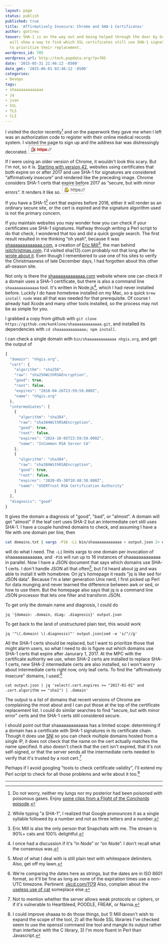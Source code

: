 ```yaml
---
layout: page
status: publish
published: true
title: 'Affirmatively Insecure: Chrome and SHA-1 Certificates'
author: gottreu
teaser: SHA-1 is on the way out and being helped through the door by Google.  Brian
  will show a way to find which SSL certificates still use SHA-1 signatures and how
  to prioritize their replacement.
wordpress_id: 705
wordpress_url: http://tech.popdata.org/?p=705
date: '2015-05-31 21:46:12 -0500'
date_gmt: '2015-06-01 02:46:12 -0500'
categories:
- Devops
tags:
- shaaaaaaaaaaaaa
- jq
- json
- SSL
- TLS
- CLI
---
```


I visited the doctor recently[^1] and on the paperwork they gave me when I left was an authorization code to register with their online medical records system. I visited the page to sign up and the address bar was distressingly decorated. ![HTTPS in strikethrough with a red X over a lock][img-insecure]

If I were using an older version of Chrome, it wouldn't look this scary. But I'm not, so it is. [Starting with version 42][L1], websites using certificates that both expire on or after 2017 and use SHA-1 for signatures are considered “affirmatively insecure” and rendered like the preceding image. Chrome considers SHA-1 certs that expire before 2017 as “secure, but with minor errors”. It renders it like so. ![Lock with yellow triangle][img-minor]

If you have a SHA-1[^2] cert that expires before 2016, either it will render as an ordinary secure site, or the cert is expired and the signature algorithm used is not the primary concern.

If you maintain websites you may wonder how you can check if your certificates use SHA-1 signatures. Halfway through writing a Perl script to do that check, I wondered that too and did a quick google search. The first result resulted in me thinking “oh yeah”, because it was [shaaaaaaaaaaaaa.com][L2], a creation of [Eric Mill][L3][^3], the man behind [isitchristmas.com][L4]. I'd visited sha{13}.com probably not that long after he [wrote about it][L5]. Even though I remembered to use one of his sites to verify the Christmasness of late December days, I had forgotten about this other all-season site.

Not only is there the [shaaaaaaaaaaaaa.com][L2] website where one can check if a domain uses a SHA-1 certificate, but there is also a command line `shaaaaaaaaaaaaa` tool. It's written in Node.js[^4], which I had never installed before. Luckily I do have homebrew installed on my Mac, so a quick `brew install node` was all that was needed for that prerequisite. Of course I already had Xcode and many other tools installed, so the process may not be as simple for you.

I grabbed a copy from github with
`git clone https://github.com/konklone/shaaaaaaaaaaaaa.git`,
and installed its dependencies with
`cd shaaaaaaaaaaaaa; npm install`.

I can check a single domain with `bin/shaaaaaaaaaaaaa nhgis.org`, and get the output of

```javascript
{
  "domain": "nhgis.org",
  "cert": {
    "algorithm": "sha256",
    "raw": "sha256WithRSAEncryption",
    "good": true,
    "root": false,
    "expires": "2018-04-26T23:59:59.000Z",
    "name": "nhgis.org"
  },
  "intermediates": [
    {
      "algorithm": "sha384",
      "raw": "sha384WithRSAEncryption",
      "good": true,
      "root": false,
      "expires": "2024-10-05T23:59:59.000Z",
      "name": "InCommon RSA Server CA"
    },
    {
      "algorithm": "sha384",
      "raw": "sha384WithRSAEncryption",
      "good": true,
      "root": false,
      "expires": "2020-05-30T10:48:38.000Z",
      "name": "USERTrust RSA Certification Authority"
    }
  ],
  "diagnosis": "good"
}
```

It gives the domain a diagnosis of "good", "bad", or "almost". A domain will get "almost" if the leaf cert uses SHA-2 but an intermediate cert still uses SHA-1.
I have a couple hundred domains to check, and assuming I have a file with one domain per line, then

```bash
cat domains.txt | xargs -P16 -L1 bin/shaaaaaaaaaaaaa > output.json 2> error.json
```

will do what I need. The `-L1` limits xargs to one domain per invocation of shaaaaaaaaaaaaa, and `-P16` will run up to 16 instances of shaaaaaaaaaaaaa in parallel.
Now I have a JSON document that says which domains use SHA-1 certs. I don't handle JSON all that often[^5], but I'd heard about <a href="http://stedolan.github.io/jq/">jq</a> and was able to install it with homebrew. On jq's homepage it reads "jq is like sed for JSON data". Because I'm a later generation Unix nerd, I first picked up Perl for data munging and never learned the difference between awk or sed, or how to use them. But the homepage also says that jq is a command line JSON processor that lets one filter and transform JSON.

To get only the domain name and diagnosis, I could do

```
jq '{domain: .domain, diag: .diagnosis}' output.json
```

To get back to the land of unstructured plain text, this would work

```
jq '"\(.domain) \(.diagnosis)"' output.json|sed -e 's/"//g'
```

All the SHA-1 certs should be replaced, but I want to prioritize those that might alarm users, so what I need to do is figure out which domains use SHA-1 certs that expire after Janurary 1, 2017.  At the MPC with the certificate authority we use, when SHA-2 certs are installed to replace SHA-1 certs, new SHA-2 intermediate certs are also installed, so I won't worry about intermediate certs right now, only leaf certs. To find the "affirmatively insecure" domains, I used:[^6]

```
cat output.json | jq 'select(.cert.expires >= "2017-01-01" and .cert.algorithm == "sha1") | .domain'
```

The output is a list of domains that recent versions of Chrome are complaining the most about and I can put those at the top of the certificate replacement list. I could do similar searches to find "secure, but with minor error" certs and the SHA-1 certs still considered secure.

I should point out that shaaaaaaaaaaaaa has a limited scope: determining if a domain has a certificate with SHA-1 signatures in its certificate chain. Though it does use [SNI](http://en.wikipedia.org/wiki/Server_Name_Indication) so you can check multiple domains hosted from a single IP, it does not check that the name on the cert actually matches the name specified. It also doesn't check that the cert isn't expired, that it's not self-signed, or that the server sends all the intermediate certs needed to verify that it's trusted by a root cert.[^8]

Perhaps if I avoid googling "tools to check certificate validity", I'll extend my Perl script to check for all those problems and write about it too.[^9]

<hr/>

[img-insecure]: /images/from_wp/crop-insecure.png "Affirmatively insecure"
[img-minor]: /images/from_wp/crop-minor-errors.png "Secure, but with minor errors"
[L1]: http://googleonlinesecurity.blogspot.com/2014/09/gradually-sunsetting-sha-1.html
[L2]: https://shaaaaaaaaaaaaa.com/
[L3]: https://konklone.com/
[L4]: https://isitchristmas.com/
[L5]: https://konklone.com/post/why-google-is-hurrying-the-web-to-kill-sha-1
[L6]: https://www.youtube.com/watch?v=B1BdQcJ2ZYY
[^1]: Do not worry, neither my lungs nor my posterior had been poisoned with poisonous gases.  Enjoy [some clips from a Flight of the Conchords episode][L6].
[^2]: While typing "a SHA-1", I realized that Google pronounces it as a single syllable followed by a number and not as three letters and a number.
[^3]: Eric Mill is also the only person that Snapchats with me. The stream is 90%+ cats and 100% delightful.
[^4]: I once had a discussion if it's “in Node” or “on Node”. I don't recall what the consensus was.
[^5]: Most of what I deal with is still plain text with whitespace delimiters. Also, get off my lawn.
[^6]: We're comparing the dates here as strings, but the dates are in ISO 8601 format, so it'll be fine as long as none of the expiration times use a non-UTC timezone. Pertinent: [xkcd.com/1179](https://xkcd.com/1179/) Also, complain about the [useless use of cat](http://www.smallo.ruhr.de/award.html) someplace else.
[^8]: Not to mention whether the server allows weak protocols or ciphers, or if it's vulnerable to Heartbleed, POODLE, FREAK, or Narnia.
[^9]: I could improve shaaaa to do those things, but 1) Mill doesn't wish to expand the scope of the tool, 2) all the Node SSL libraries I've checked seem to use the openssl command line tool and mangle its output rather than interface with the C library, 3) I'm more fluent in Perl than Javascript.
